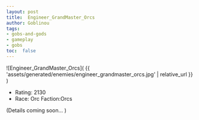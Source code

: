 ```yaml
---
layout: post
title:  Engineer_GrandMaster_Orcs
author: Goblinou
tags:
- gobs-and-gods
- gameplay
- gobs
toc:  false
---
```


![Engineer_GrandMaster_Orcs]( {{ 'assets/generated/enemies/engineer_grandmaster_orcs.jpg' | relative_url }} )
- Rating: 2130
- Race: Orc  Faction:Orcs

(Details coming soon... )
